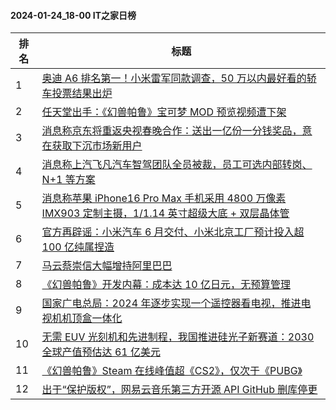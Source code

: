 #### 2024-01-24_18-00  IT之家日榜

| 排名 | 标题|
| --- | ---|
| 1 | [奥迪 A6 排名第一！小米雷军同款调查，50 万以内最好看的轿车投票结果出炉](https://www.ithome.com/0/746/842.htm) |
| 2 | [任天堂出手：《幻兽帕鲁》宝可梦 MOD 预览视频遭下架](https://www.ithome.com/0/746/850.htm) |
| 3 | [消息称京东将重返央视春晚合作：送出一亿份一分钱奖品，意在获取下沉市场新用户](https://www.ithome.com/0/746/836.htm) |
| 4 | [消息称上汽飞凡汽车智驾团队全员被裁，员工可选内部转岗、N+1 等方案](https://www.ithome.com/0/746/848.htm) |
| 5 | [消息称苹果 iPhone16 Pro Max 手机采用 4800 万像素 IMX903 定制主摄，1/1.14 英寸超级大底 + 双层晶体管](https://www.ithome.com/0/746/918.htm) |
| 6 | [官方再辟谣：小米汽车 6 月交付、小米北京工厂预计投入超 100 亿纯属捏造](https://www.ithome.com/0/746/844.htm) |
| 7 | [马云蔡崇信大幅增持阿里巴巴](https://www.ithome.com/0/746/859.htm) |
| 8 | [《幻兽帕鲁》开发内幕：成本达 10 亿日元，无预算管理](https://www.ithome.com/0/746/837.htm) |
| 9 | [国家广电总局：2024 年逐步实现一个遥控器看电视，推进电视机机顶盒一体化](https://www.ithome.com/0/746/910.htm) |
| 10 | [无需 EUV 光刻机和先进制程，我国推进硅光子新赛道：2030 全球产值预估达 61 亿美元](https://www.ithome.com/0/746/914.htm) |
| 11 | [《幻兽帕鲁》Steam 在线峰值超《CS2》，仅次于《PUBG》](https://www.ithome.com/0/746/861.htm) |
| 12 | [出于“保护版权”，网易云音乐第三方开源 API GitHub 删库停更](https://www.ithome.com/0/746/942.htm) |
